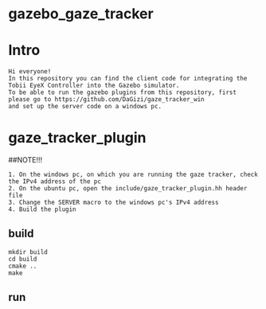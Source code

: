 gazebo_gaze_tracker
===================
# Intro
~~~
Hi everyone!
In this repository you can find the client code for integrating the Tobii EyeX Controller into the Gazebo simulator.
To be able to run the gazebo plugins from this repository, first please go to https://github.com/DaGizi/gaze_tracker_win
and set up the server code on a windows pc.
~~~
# gaze_tracker_plugin
##NOTE!!!
~~~
1. On the windows pc, on which you are running the gaze tracker, check the IPv4 address of the pc
2. On the ubuntu pc, open the include/gaze_tracker_plugin.hh header file
3. Change the SERVER macro to the windows pc's IPv4 address
4. Build the plugin
~~~
## build
~~~
mkdir build
cd build
cmake ..
make
~~~
## run
~~~

~~~
